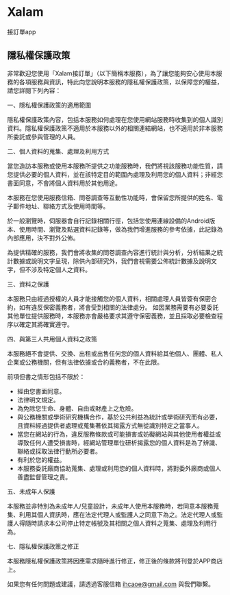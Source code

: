 # Xalam
接訂單app

## 隱私權保護政策

非常歡迎您使用「Xalam接訂單」（以下簡稱本服務），為了讓您能夠安心使用本服務的各項服務與資訊，特此向您說明本服務的隱私權保護政策，以保障您的權益，請您詳閱下列內容：

一、隱私權保護政策的適用範圍

隱私權保護政策內容，包括本服務如何處理在您使用網站服務時收集到的個人識別資料。隱私權保護政策不適用於本服務以外的相關連結網站，也不適用於非本服務所委託或參與管理的人員。

二、個人資料的蒐集、處理及利用方式

當您造訪本服務或使用本服務所提供之功能服務時，我們將視該服務功能性質，請您提供必要的個人資料，並在該特定目的範圍內處理及利用您的個人資料；非經您書面同意，不會將個人資料用於其他用途。

本服務在您使用服務信箱、問卷調查等互動性功能時，會保留您所提供的姓名、電子郵件地址、聯絡方式及使用時間等。

於一般瀏覽時，伺服器會自行記錄相關行徑，包括您使用連線設備的Android版本、使用時間、瀏覽及點選資料記錄等，做為我們增進服務的參考依據，此記錄為內部應用，決不對外公佈。

為提供精確的服務，我們會將收集的問卷調查內容進行統計與分析，分析結果之統計數據或說明文字呈現，除供內部研究外，我們會視需要公佈統計數據及說明文字，但不涉及特定個人之資料。

三、資料之保護

本服務只由經過授權的人員才能接觸您的個人資料，相關處理人員皆簽有保密合約，如有違反保密義務者，將會受到相關的法律處分。
如因業務需要有必要委託其他單位提供服務時，本服務亦會嚴格要求其遵守保密義務，並且採取必要檢查程序以確定其將確實遵守。

四、與第三人共用個人資料之政策

本服務絕不會提供、交換、出租或出售任何您的個人資料給其他個人、團體、私人企業或公務機關，但有法律依據或合約義務者，不在此限。

前項但書之情形包括不限於：

* 經由您書面同意。
* 法律明文規定。
* 為免除您生命、身體、自由或財產上之危險。
* 與公務機關或學術研究機構合作，基於公共利益為統計或學術研究而有必要，且資料經過提供者處理或蒐集著依其揭露方式無從識別特定之當事人。
* 當您在網站的行為，違反服務條款或可能損害或妨礙網站與其他使用者權益或導致任何人遭受損害時，經網站管理單位研析揭露您的個人資料是為了辨識、聯絡或採取法律行動所必要者。
* 有利於您的權益。
* 本服務委託廠商協助蒐集、處理或利用您的個人資料時，將對委外廠商或個人善盡監督管理之責。

五、未成年人保護

本服務並非特別為未成年人/兒童設計，未成年人使用本服務時，若同意本服務蒐集、利用其個人資訊時，應在法定代理人或監護人之同意下為之。法定代理人或監護人得隨時請求本公司停止特定帳號及其相關之個人資料之蒐集、處理及利用行為。

七、隱私權保護政策之修正

本服務隱私權保護政策將因應需求隨時進行修正，修正後的條款將刊登於APP商店上。

如果您有任何問題或建議，請透過客服信箱 ihcaoe@gmail.com 與我們聯繫。
